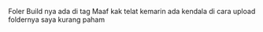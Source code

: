 Foler Build nya ada di tag 
Maaf kak telat kemarin ada kendala di cara upload foldernya saya kurang paham
